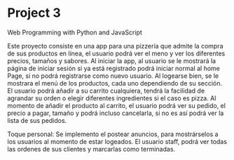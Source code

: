 # Project 3

Web Programming with Python and JavaScript

Este proyecto consiste en una app para una pizzería que admite la compra de sus productos en línea, el usuario podrá ver el meno y ver los diferentes precios, tamaños y sabores.
Al iniciar la app, al usuario se le mostrará la página de iniciar sesión si ya está registrado podrá iniciar normal al home Page, si no podrá registrarse como nuevo usuario. Al logearse bien, se le mostrara el menú de los productos, cada uno dependiendo de su sección. El usuario podrá añadir a su carrito cualquiera, tendrá la facilidad de agrandar su orden o elegir diferentes ingredientes si el caso es pizza.
Al momento de añadir el producto al carrito, el usuario podrá ver su pedido, el precio a pagar, tamaño y podrá incluso cancelarla, si no es así podrá ver la lista de sus pedidos.



Toque personal:
Se implemento el postear anuncios, para mostrárselos a los usuarios al momento de estar logeados.
El usuario staff, podrá ver todas las ordenes de sus clientes y marcarlas como terminadas.
